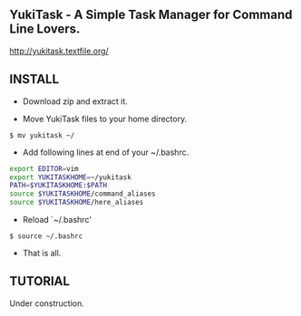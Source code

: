 ## YukiTask - A Simple Task Manager for Command Line Lovers.

http://yukitask.textfile.org/

## INSTALL

* Download zip and extract it.

* Move YukiTask files to your home directory.

```
$ mv yukitask ~/
```

* Add following lines at end of your ~/.bashrc.

``` sh
export EDITOR=vim
export YUKITASKHOME=~/yukitask
PATH=$YUKITASKHOME:$PATH
source $YUKITASKHOME/command_aliases
source $YUKITASKHOME/here_aliases
```

* Reload `~/.bashrc'

```
$ source ~/.bashrc
```

* That is all.

## TUTORIAL

Under construction.

